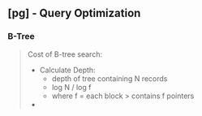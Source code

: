 ## [pg] - Query Optimization

### B-Tree
> Cost of B-tree search:
>   * Calculate Depth:
>        + depth of tree containing N records
>       + log N / log f
>       + where
>           f = each block > contains f pointers
>  *
